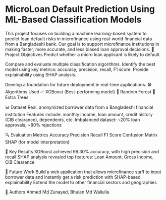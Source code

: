 # MicroLoan Default Prediction Using ML-Based Classification Models


This project focuses on building a machine learning-based system to predict loan default risks in microfinance using real-world financial data from a Bangladeshi bank. Our goal is to support microfinance institutions in making faster, more accurate, and less biased loan approval decisions.
📌 Project Objectives
Predict whether a micro loan applicant is likely to default.


Compare and evaluate multiple classification algorithms.
Identify the best model using key metrics: accuracy, precision, recall, F1 score.
Provide explainability using SHAP analysis.


Develop a foundation for future deployment in real-time applications.
🛠️ Algorithms Used
✅ XGBoost (Best-performing model)
🌲 Random Forest
🌳 Extra Trees


📊 Dataset
Real, anonymized borrower data from a Bangladeshi financial institution
Features include: monthly income, loan amount, credit history (CIB clearance), dependents, etc.
Imbalanced dataset: ~20% loan approvals, ~80% rejections


🔍 Evaluation Metrics
Accuracy
Precision
Recall
F1 Score
Confusion Matrix
SHAP (for model interpretation)


🚀 Key Results
XGBoost achieved 99.30% accuracy, with high precision and recall
SHAP analysis revealed top features: Loan Amount, Gross Income, CIB Clearance


🧩 Future Work
Build a web application that allows microfinance staff to input borrower data and instantly get a risk prediction with SHAP-based explainability
Extend the model to other financial sectors and geographies


👥 Authors
Ahmed Md Zunayed, Bhuian Md Waliulla
